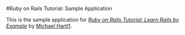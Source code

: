 #Ruby on Rails Tutorial: Sample Application

This is the sample application for
[*Ruby on Rails Tutorial: Learn Rails by Example*](http://railstutorial.org/)
by [Michael Hartl1](http://michaelhart1.com).